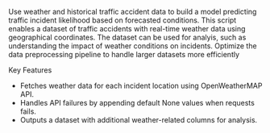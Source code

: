 Use weather and historical traffic accident data to build a model predicting traffic incident likelihood based on forecasted conditions. This script enables a dataset of traffic accidents with real-time weather data using geographical coordinates. The dataset can be used for analyis, such as understanding the impact of weather conditions on incidents. Optimize the data preprocessing pipeline to handle larger datasets more efficiently 

Key Features 
- Fetches weather data for each incident location using OpenWeatherMAP API.
- Handles API failures by appending default None values when requests fails.
- Outputs a dataset with additional weather-related columns for analysis. 
